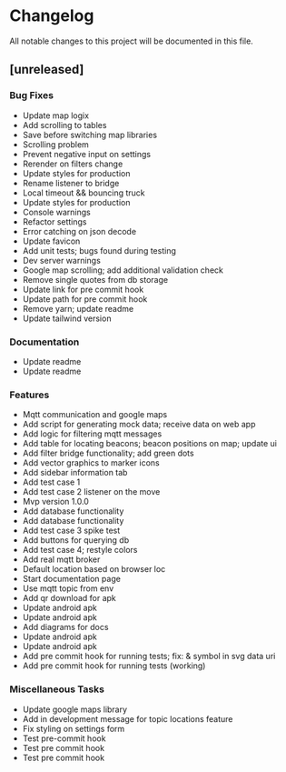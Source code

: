 # Changelog
All notable changes to this project will be documented in this file.

## [unreleased]

### Bug Fixes

- Update map logix
- Add scrolling to tables
- Save before switching map libraries
- Scrolling problem
- Prevent negative input on settings
- Rerender on filters change
- Update styles for production
- Rename listener to bridge
- Local timeout && bouncing truck
- Update styles for production
- Console warnings
- Refactor settings
- Error catching on json decode
- Update favicon
- Add unit tests; bugs found during testing
- Dev server warnings
- Google map scrolling; add additional validation check
- Remove single quotes from db storage
- Update link for pre commit hook
- Update path for pre commit hook
- Remove yarn; update readme
- Update tailwind version

### Documentation

- Update readme
- Update readme

### Features

- Mqtt communication and google maps
- Add script for generating mock data; receive data on web app
- Add logic for filtering mqtt messages
- Add table for locating beacons; beacon positions on map; update ui
- Add filter bridge functionality; add green dots
- Add vector graphics to marker icons
- Add sidebar information tab
- Add test case 1
- Add test case 2 listener on the move
- Mvp version 1.0.0
- Add database functionality
- Add database functionality
- Add test case 3 spike test
- Add buttons for querying db
- Add test case 4; restyle colors
- Add real mqtt broker
- Default location based on browser loc
- Start documentation page
- Use mqtt topic from env
- Add qr download for apk
- Update android apk
- Update android apk
- Add diagrams for docs
- Update android apk
- Update android apk
- Add pre commit hook for running tests; fix: & symbol in svg data uri
- Add pre commit hook for running tests (working)

### Miscellaneous Tasks

- Update google maps library
- Add in development message for topic locations feature
- Fix styling on settings form
- Test pre-commit hook
- Test pre commit hook
- Test pre commit hook

<!-- generated by git-cliff -->
